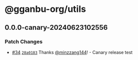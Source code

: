 # @gganbu-org/utils

## 0.0.0-canary-20240623102556

### Patch Changes

- [#34](https://github.com/gganbu-org/gganbu-ui/pull/34) [`28a0183`](https://github.com/gganbu-org/gganbu-ui/commit/28a01837467853dcf3815f6f39f7a2623e353420) Thanks [@minzzang144](https://github.com/minzzang144)! - Canary release test

